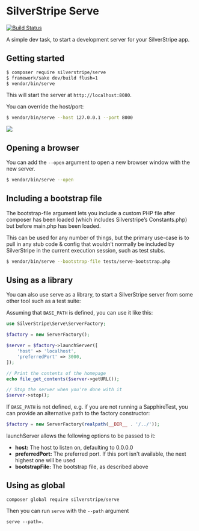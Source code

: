 # SilverStripe Serve

[![Build Status](https://api.travis-ci.com/silverstripe/silverstripe-serve.svg?branch=2)](https://travis-ci.com/silverstripe/silverstripe-serve)

A simple dev task, to start a development server for your SilverStripe app.

## Getting started

```sh
$ composer require silverstripe/serve
$ framework/sake dev/build flush=1
$ vendor/bin/serve
```

This will start the server at `http://localhost:8080`.

You can override the host/port:

```sh
$ vendor/bin/serve --host 127.0.0.1 --port 8000
```

![](serve.gif)

## Opening a browser

You can add the `--open` argument to open a new browser window with the new server.

```sh
$ vendor/bin/serve --open
```


## Including a bootstrap file

The bootstrap-file argument lets you include a custom PHP file after
composer has been loaded (which includes Silverstripe’s Constants.php)
but before main.php has been loaded.

This can be used for any number of things, but the primary use-case
is to pull in any stub code & config that wouldn’t normally be included
by SilverStripe in the current execution session, such as test stubs.

```sh
$ vendor/bin/serve --bootstrap-file tests/serve-bootstrap.php
```

## Using as a library

You can also use serve as a library, to start a SilverStripe server
from some other tool such as a test suite:

Assuming that `BASE_PATH` is defined, you can use it like this:

```php
use SilverStripe\Serve\ServerFactory;

$factory = new ServerFactory();

$server = $factory->launchServer([
    'host' => 'localhost',
    'preferredPort' => 3000,
]);

// Print the contents of the homepage
echo file_get_contents($server->getURL());

// Stop the server when you're done with it
$server->stop();
```

If `BASE_PATH` is not defined, e.g. if you are not running a SapphireTest,
you can provide an alternative path to the factory constructor:

```php
$factory = new ServerFactory(realpath(__DIR__ . '/../'));
```

launchServer allows the following options to be passed to it:

 * **host:** The host to listen on, defaulting to 0.0.0.0
 * **preferredPort:** The preferred port. If this port isn't available, the next
   highest one will be used
 * **bootstrapFile:** The bootstrap file, as described above

## Using as global

```
composer global require silverstripe/serve
```

Then you can run `serve` with the `--path` argument

```
serve --path=.
```

